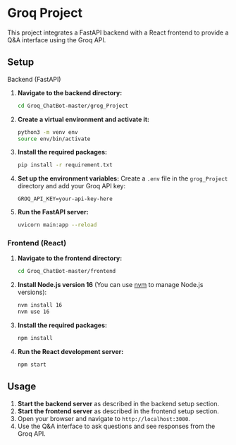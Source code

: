 # Groq Project

This project integrates a FastAPI backend with a React frontend to provide a Q&A interface using the Groq API.


## Setup

Backend (FastAPI)

1. **Navigate to the backend directory:**
    ```bash
    cd Groq_ChatBot-master/grog_Project
    ```

2. **Create a virtual environment and activate it:**
    ```bash
    python3 -m venv env
    source env/bin/activate
    ```

3. **Install the required packages:**
    ```bash
    pip install -r requirement.txt
    ```

4. **Set up the environment variables:**
    Create a `.env` file in the `grog_Project` directory and add your Groq API key:
    ```
    GROQ_API_KEY=your-api-key-here
    ```

5. **Run the FastAPI server:**
    ```bash
    uvicorn main:app --reload
    ```

### Frontend (React)

1. **Navigate to the frontend directory:**
    ```bash
    cd Groq_ChatBot-master/frontend
    ```

2. **Install Node.js version 16** (You can use [nvm](https://github.com/nvm-sh/nvm) to manage Node.js versions):
    ```bash
    nvm install 16
    nvm use 16
    ```

3. **Install the required packages:**
    ```bash
    npm install
    ```

4. **Run the React development server:**
    ```bash
    npm start
    ```

## Usage

1. **Start the backend server** as described in the backend setup section.
2. **Start the frontend server** as described in the frontend setup section.
3. Open your browser and navigate to `http://localhost:3000`.
4. Use the Q&A interface to ask questions and see responses from the Groq API.





